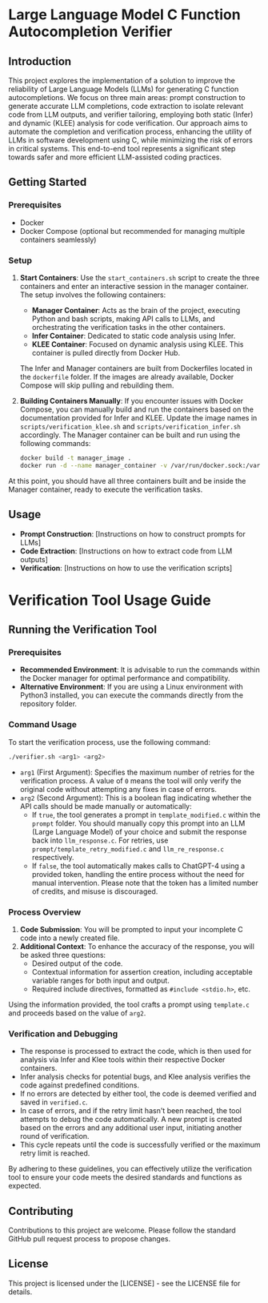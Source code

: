 
# Large Language Model C Function Autocompletion Verifier

## Introduction
This project explores the implementation of a solution to improve the reliability of Large Language Models (LLMs) for generating C function autocompletions. We focus on three main areas: prompt construction to generate accurate LLM completions, code extraction to isolate relevant code from LLM outputs, and verifier tailoring, employing both static (Infer) and dynamic (KLEE) analysis for code verification. Our approach aims to automate the completion and verification process, enhancing the utility of LLMs in software development using C, while minimizing the risk of errors in critical systems. This end-to-end tool represents a significant step towards safer and more efficient LLM-assisted coding practices.

## Getting Started

### Prerequisites
- Docker
- Docker Compose (optional but recommended for managing multiple containers seamlessly)

### Setup
1. **Start Containers**: Use the `start_containers.sh` script to create the three containers and enter an interactive session in the manager container. The setup involves the following containers:
    - **Manager Container**: Acts as the brain of the project, executing Python and bash scripts, making API calls to LLMs, and orchestrating the verification tasks in the other containers.
    - **Infer Container**: Dedicated to static code analysis using Infer.
    - **KLEE Container**: Focused on dynamic analysis using KLEE. This container is pulled directly from Docker Hub.

   The Infer and Manager containers are built from Dockerfiles located in the `dockerfile` folder. If the images are already available, Docker Compose will skip pulling and rebuilding them.

2. **Building Containers Manually**: If you encounter issues with Docker Compose, you can manually build and run the containers based on the documentation provided for Infer and KLEE. Update the image names in `scripts/verification_klee.sh` and `scripts/verification_infer.sh` accordingly. The Manager container can be built and run using the following commands:
    ```bash
    docker build -t manager_image .
    docker run -d --name manager_container -v /var/run/docker.sock:/var/run/docker.sock manager_image
    ```

At this point, you should have all three containers built and be inside the Manager container, ready to execute the verification tasks.

## Usage
- **Prompt Construction**: [Instructions on how to construct prompts for LLMs]
- **Code Extraction**: [Instructions on how to extract code from LLM outputs]
- **Verification**: [Instructions on how to use the verification scripts]



# Verification Tool Usage Guide

## Running the Verification Tool

### Prerequisites
- **Recommended Environment**: It is advisable to run the commands within the Docker manager for optimal performance and compatibility.
- **Alternative Environment**: If you are using a Linux environment with Python3 installed, you can execute the commands directly from the repository folder.

### Command Usage
To start the verification process, use the following command:

```sh
./verifier.sh <arg1> <arg2>
```

- `arg1` (First Argument): Specifies the maximum number of retries for the verification process. A value of `0` means the tool will only verify the original code without attempting any fixes in case of errors.
- `arg2` (Second Argument): This is a boolean flag indicating whether the API calls should be made manually or automatically:
  - If `true`, the tool generates a prompt in `template_modified.c` within the `prompt` folder. You should manually copy this prompt into an LLM (Large Language Model) of your choice and submit the response back into `llm_response.c`. For retries, use `prompt/template_retry_modified.c` and `llm_re_response.c` respectively.
  - If `false`, the tool automatically makes calls to ChatGPT-4 using a provided token, handling the entire process without the need for manual intervention. Please note that the token has a limited number of credits, and misuse is discouraged.

### Process Overview
1. **Code Submission**: You will be prompted to input your incomplete C code into a newly created file.
2. **Additional Context**: To enhance the accuracy of the response, you will be asked three questions:
   - Desired output of the code.
   - Contextual information for assertion creation, including acceptable variable ranges for both input and output.
   - Required include directives, formatted as `#include <stdio.h>`, etc.

Using the information provided, the tool crafts a prompt using `template.c` and proceeds based on the value of `arg2`.

### Verification and Debugging
- The response is processed to extract the code, which is then used for analysis via Infer and Klee tools within their respective Docker containers.
- Infer analysis checks for potential bugs, and Klee analysis verifies the code against predefined conditions.
- If no errors are detected by either tool, the code is deemed verified and saved in `verified.c`.
- In case of errors, and if the retry limit hasn't been reached, the tool attempts to debug the code automatically. A new prompt is created based on the errors and any additional user input, initiating another round of verification.
- This cycle repeats until the code is successfully verified or the maximum retry limit is reached.

By adhering to these guidelines, you can effectively utilize the verification tool to ensure your code meets the desired standards and functions as expected.


## Contributing
Contributions to this project are welcome. Please follow the standard GitHub pull request process to propose changes.

## License
This project is licensed under the [LICENSE] - see the LICENSE file for details.
